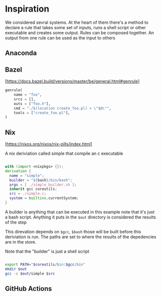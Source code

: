 # Inspiration

We considered sevral systems. At the heart of them there's a method to declare a rule that takes
some set of inputs, runs a shell script or other executable and creates some output. Rules can
be composed together. An output from one rule can be used as the input to others



## Anaconda

## Bazel
[https://docs.bazel.build/versions/master/be/general.html#genrule]

```python
genrule(
    name = "foo",
    srcs = [],
    outs = ["foo.h"],
    cmd = "./$(location create_foo.pl) > \"$@\"",
    tools = ["create_foo.pl"],
)
```


## Nix
[https://nixos.org/nixos/nix-pills/index.html]


A nix deriviation called simple that compile an c executable
```nix

with (import <nixpkgs> {});
derivation {
  name = "simple";
  builder = "${bash}/bin/bash";
  args = [ ./simple_builder.sh ];
  inherit gcc coreutils;
  src = ./simple.c;
  system = builtins.currentSystem;
}
```

A builder is anything that can be executed in this example note that it's just 
a bash script. Anything it puts in the `$out` directory is considered the results of the step

This direvation depends on `$gcc`, `$bash` those will be built before this deriviation is run. The paths
are  set  to where the results of the depedencies are in the store.


Note that the "builder" is just a shell script

```bash

export PATH="$coreutils/bin:$gcc/bin"
mkdir $out
gcc -o $out/simple $src
```

## GitHub Actions

